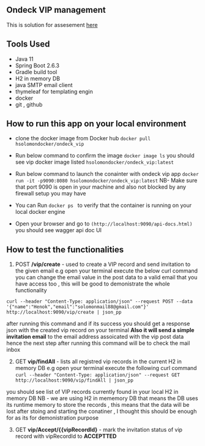 ## Ondeck VIP management

This is solution for assesement [here](https://odteam.notion.site/odteam/No-Code-Infrastructure-Engineer-Take-Home-Test-0987b15357f941ab80ca79c16b23c9cd)

## Tools Used 
- Java 11 
- Spring Boot 2.6.3
- Gradle build tool 
- H2 in memory DB
- java SMTP email client 
- thymeleaf for templating engin 
- docker
- git , github 

## How to run this app on your local environment 

- clone the docker image from Docker hub 
  ` docker pull hsolomondocker/ondeck_vip `
  
- Run below command to confirm the image 
  ` docker image ls `
  you should see vip docker image listed `hsolomondocker/ondeck_vip:latest `
  
- Run below command to launch the conainter with ondeck vip app 
   ` docker run -it -p9090:8080 hsolomondocker/ondeck_vip:latest `
   NB- Make sure that port 9090 is open in your machine and also not blocked by any firewall setup you may have  
   
- You can Run `docker ps ` to verify that the container is running on your local docker engine
- Open your browser and go to `(http://localhost:9090/api-docs.html)` you should see wagger api doc UI

## How to test the functionalities 

1)  POST  **/vip/create**  - used to create a VIP record and send invitation to the given email 
e.g open your terminal execute the below curl command 
    you can change the email value in the post data to a valid email that you have access too , this will be good to demonistrate the whole functionality 
 
  `curl --header "Content-Type: application/json" --request POST --data '{"name":"Henok","email":"solomonmail88@gmail.com"}' http://localhost:9090/vip/create | json_pp`
  
  after running this command and if its success you should get a response json with the created vip record on your terminal 
  **Also it will send a simple invitation email** to the email address assoicated with the vip post data
  hence the next step after running this command will be to check the mail inbox 

2)  GET  **vip/findAll** - lists all registred vip records in the current H2 in memory DB
e.g open your terminal execute the following curl command 
`curl --header "Content-Type: application/json" --request GET http://localhost:9090/vip/findAll | json_pp`

you should see list of VIP records currently found in your local H2 in memory DB 
NB - we are using H2 in mememory DB that means the DB uses its runtime memory to store the records , this means that the data will be lost after stoing and starting the conatiner , I thought this should be enough for as its for demonistration purpose

3)  GET  **vip/Accept/{{vipRecordId}** - mark the invitation status of vip record with vipRecordId to **ACCEPTTED**  


 
    
